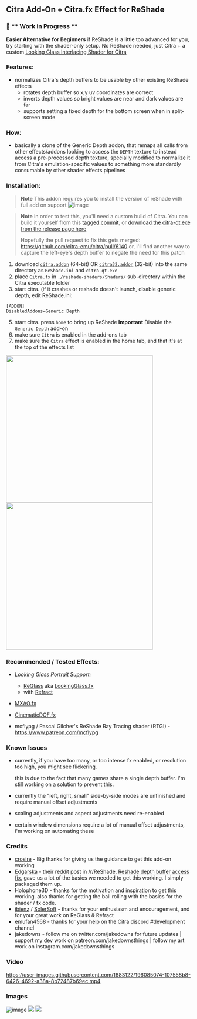 ## Citra Add-On + Citra.fx Effect for ReShade

### 🚧 \*\* **Work in Progress** \*\*

**Easier Alternative for Beginners** if ReShade is a little too advanced for you, try starting with the shader-only setup. No ReShade needed, just Citra + a custom [Looking Glass Interlacing Shader for Citra](https://github.com/jakedowns/reshade-shaders/tree/main/interlaced-shader)

### Features:
- normalizes Citra's depth buffers to be usable by other existing ReShade effects
  - rotates depth buffer so x,y uv coordinates are correct
  - inverts depth values so bright values are near and dark values are far
  - supports setting a fixed depth for the bottom screen when in split-screen mode

### How:
- basically a clone of the Generic Depth addon, that remaps all calls from other effects/addons looking to access the `DEPTH` texture to instead access a pre-processed depth texture, specially modified to normalize it from Citra's emulation-specific values to something more standardly consumable by other shader effects pipelines

### Installation:

> **Note** This addon requires you to install the version of reShade with full add on support
![image](https://user-images.githubusercontent.com/1683122/193439578-164b9797-dd68-4353-a3ae-5b9b48d564ee.png)

> **Note** in order to test this, you'll need a custom build of Citra. You can build it yourself from this [tagged commit](https://github.com/jakedowns/citra-fix-custom-interlaced-shader-path/tree/reshade-left-eye-optional), or [download the citra-qt.exe from the release page here](https://github.com/jakedowns/citra-fix-custom-interlaced-shader-path/releases/tag/reshade-left-eye-optional)
> 
> Hopefully the pull request to fix this gets merged: https://github.com/citra-emu/citra/pull/6140
> or, i'll find another way to capture the left-eye's depth buffer to negate the need for this patch


1. download [`citra.addon`](./citra.addon) (64-bit) OR [`citra32.addon`](./citra32.addon) (32-bit) into the same directory as `ReShade.ini` and `citra-qt.exe`
2. place `Citra.fx` in `./reshade-shaders/Shaders/` sub-directory within the Citra executable folder
4. start citra. (if it crashes or reshade doesn't launch, disable generic depth, edit ReShade.ini:
```
[ADDON]
DisabledAddons=Generic Depth
```
5. start citra. press `home` to bring up ReShade **Important** Disable the `Generic Depth` add-on
6. make sure `Citra` is enabled in the add-ons tab
7. make sure the `Citra` effect is enabled in the home tab, and that it's at the top of the effects list

<img width="400" src="https://user-images.githubusercontent.com/1683122/193273026-6a91450c-cc2c-4620-90cf-5ca975ce9a9c.png" /> <img width="400" src="https://user-images.githubusercontent.com/1683122/193273249-67039451-b3e5-4627-92e8-b7555ae69bf9.png" />


### Recommended / Tested Effects:

- *Looking Glass Portrait Support:*
  - [ReGlass](https://github.com/jbienz/ReGlass) aka [LookingGlass.fx](https://github.com/jbienz/ReGlass/blob/main/Shaders/LookingGlass.fx) 
  - with [Refract](https://github.com/SolerSoft/Refract)

- [MXAO.fx](https://github.com/cyrie/Stormshade/blob/master/reshade-shaders/Shaders/MXAO.fx)
- [CinematicDOF.fx](https://github.com/FransBouma/OtisFX/blob/master/Shaders/CinematicDOF.fx)
- mcflypg / Pascal Gilcher's ReShade Ray Tracing shader (RTGI) - https://www.patreon.com/mcflypg

### Known Issues

- currently, if you have too many, or too intense fx enabled, or resolution too high, you might see flickering.

  this is due to the fact that many games share a single depth buffer. i'm still working on a solution to prevent this.

- currently the "left, right, small" side-by-side modes are unfinished and require manual offset adjustments

- scaling adjustments and aspect adjustments need re-enabled

- certain window dimensions require a lot of manual offset adjustments, i'm working on automating these

### Credits
- [crosire](https://github.com/crosire/reshade) - Big thanks for giving us the guidance to get this add-on working
- [Edgarska](https://www.reddit.com/r/Citra/comments/i4o5i1/reshade_depth_buffer_access_fix/) - their reddit post in /r/ReShade, [Reshade depth buffer access fix.](https://www.reddit.com/r/Citra/comments/i4o5i1/reshade_depth_buffer_access_fix/) gave us a lot of the basics we needed to get this working. I simply packaged them up.
- Holophone3D - thanks for the motivation and inspiration to get this working. also thanks for getting the ball rolling with the basics for the shader / fx code.
- [jbienz](https://github.com/jbienz) / [SolerSoft](https://github.com/SolerSoft) - thanks for your enthusiasm and encouragement, and for your great work on ReGlass & Refract
- emufan4568 - thanks for your help on the Citra discord #development channel
- jakedowns - follow me on twitter.com/jakedowns for future updates | support my dev work on patreon.com/jakedownsthings | follow my art work on instagram.com/jakedownsthings

### Video



https://user-images.githubusercontent.com/1683122/196085074-107558b8-6426-4692-a38a-8b72487b69ec.mp4



### Images
![image](https://user-images.githubusercontent.com/1683122/193262894-73fb5d86-0a54-4ef2-bf0d-61bba3a800a5.png)
![](https://i.imgur.com/6uZalSm.png)
![](https://i.imgur.com/AqOIa53.png)

